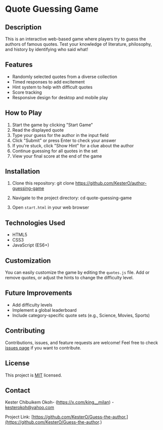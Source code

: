 # Quote Guessing Game

## Description
This is an interactive web-based game where players try to guess the authors of famous quotes. Test your knowledge of literature, philosophy, and history by identifying who said what!

## Features
- Randomly selected quotes from a diverse collection
- Timed responses to add excitement
- Hint system to help with difficult quotes
- Score tracking
- Responsive design for desktop and mobile play

## How to Play
1. Start the game by clicking "Start Game"
2. Read the displayed quote
3. Type your guess for the author in the input field
4. Click "Submit" or press Enter to check your answer
5. If you're stuck, click "Show Hint" for a clue about the author
6. Continue guessing for all quotes in the set
7. View your final score at the end of the game

## Installation
1. Clone this repository: git clone https://github.com/KesterO/author-guessing-game

2. Navigate to the project directory: cd quote-guessing-game

3. Open `start.html` in your web browser

## Technologies Used
- HTML5
- CSS3
- JavaScript (ES6+)

## Customization
You can easily customize the game by editing the `quotes.js` file. Add or remove quotes, or adjust the hints to change the difficulty level.

## Future Improvements
- Add difficulty levels
- Implement a global leaderboard
- Include category-specific quote sets (e.g., Science, Movies, Sports)

## Contributing
Contributions, issues, and feature requests are welcome! Feel free to check [issues page](https://github.com/KesterO/Guess-the-author.) if you want to contribute.

## License
This project is [MIT](https://choosealicense.com/licenses/mit/) licensed.

## Contact

Kester Chibuikem Okoh- (https://x.com/king__milan) - kesterokoh@yahoo.com

Project Link: [https://github.com/KesterO/Guess-the-author.](https://github.com/KesterO/Guess-the-author.)
